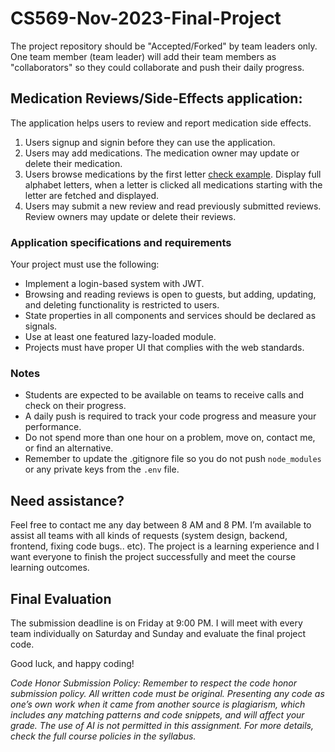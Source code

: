 # CS569-Nov-2023-Final-Project
The project repository should be "Accepted/Forked" by team leaders only. One team member (team leader) will add their team members as "collaborators" so they could collaborate and push their daily progress.

## Medication Reviews/Side-Effects application:
The application helps users to review and report medication side effects.
1. Users signup and signin before they can use the application.
2. Users may add medications. The medication owner may update or delete their medication.
3. Users browse medications by the first letter [check example](https://www.drugs.com/drug_information.html). Display full alphabet letters, when a letter is clicked all medications starting with the letter are fetched and displayed.
4. Users may submit a new review and read previously submitted reviews. Review owners may update or delete their reviews.
  
### Application specifications and requirements
Your project must use the following:  
* Implement a login-based system with JWT.  
* Browsing and reading reviews is open to guests, but adding, updating, and deleting functionality is restricted to users.
* State properties in all components and services should be declared as signals.
* Use at least one featured lazy-loaded module.
* Projects must have proper UI that complies with the web standards.
   
### Notes
* Students are expected to be available on teams to receive calls and check on their progress.
* A daily push is required to track your code progress and measure your performance. 
* Do not spend more than one hour on a problem, move on, contact me, or find an alternative.
* Remember to update the .gitignore file so you do not push `node_modules` or any private keys from the `.env` file. 

## Need assistance?

Feel free to contact me any day between 8 AM and 8 PM. I’m available to assist all teams with all kinds of requests (system design, backend, frontend, fixing code bugs.. etc). The project is a learning experience and I want everyone to finish the project successfully and meet the course learning outcomes.

## Final Evaluation 

The submission deadline is on Friday at 9:00 PM. I will meet with every team individually on Saturday and Sunday and evaluate the final project code.  

Good luck, and happy coding!

_Code Honor Submission Policy: Remember to respect the code honor submission policy. All written code must be original. Presenting any code as one’s own work when it came from another source is plagiarism, which includes any matching patterns and code snippets, and will affect your grade. The use of AI is not permitted in this assignment. For more details, check the full course policies in the syllabus._
